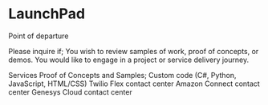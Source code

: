 # LaunchPad
Point of departure

Please inquire  if;
You wish to review samples of work, proof of concepts, or demos.
You would like to engage in a project or service delivery journey.

Services Proof of Concepts and Samples;
Custom code (C#, Python, JavaScript, HTML/CSS)
Twilio Flex contact center
Amazon Connect contact center
Genesys Cloud contact center
